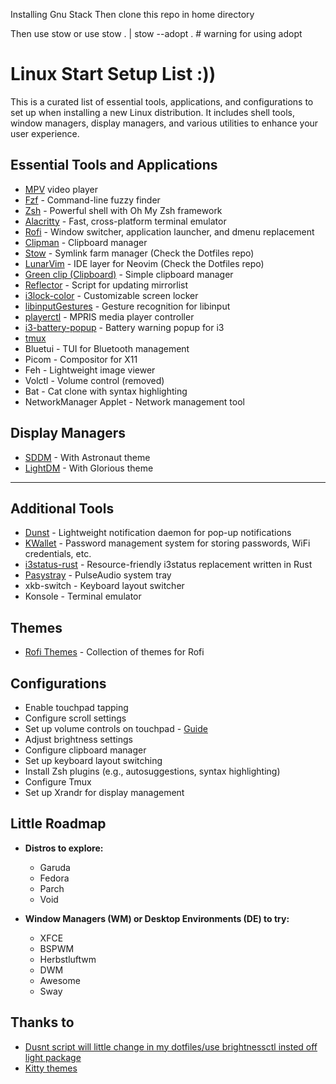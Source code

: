 Installing Gnu Stack
Then clone this repo in home directory

Then use stow <name of dotfile>
or use stow . | stow --adopt . # warning for using adopt 

# Linux Start Setup List :))

This is a curated list of essential tools, applications, and configurations to set up when installing a new Linux distribution. It includes shell tools, window managers, display managers, and various utilities to enhance your user experience.

## Essential Tools and Applications

- [MPV](https://mpv.io/) video player
- [Fzf](https://github.com/junegunn/fzf) - Command-line fuzzy finder
- [Zsh](https://ohmyz.sh/) - Powerful shell with Oh My Zsh framework
- [Alacritty](https://github.com/alacritty/alacritty) - Fast, cross-platform terminal emulator
- [Rofi](https://github.com/davatorium/rofi) - Window switcher, application launcher, and dmenu replacement
- [Clipman](https://github.com/chmouel/clipman) - Clipboard manager
- [Stow](https://github.com/aspiers/stow) - Symlink farm manager (Check the Dotfiles repo)
- [LunarVim](https://www.lunarvim.org) - IDE layer for Neovim (Check the Dotfiles repo)
- [Green clip (Clipboard)](https://github.com/erebe/greenclip) - Simple clipboard manager
- [Reflector](https://wiki.archlinux.org/title/Reflector) - Script for updating mirrorlist
- [i3lock-color](https://github.com/Raymo111/i3lock-color) - Customizable screen locker
- [libinputGestures](https://github.com/bulletmark/libinput-gestures) - Gesture recognition for libinput
- [playerctl](https://github.com/altdesktop/playerctl) - MPRIS media player controller
- [i3-battery-popup](https://github.com/rjekker/i3-battery-popup) - Battery warning popup for i3
- [tmux](https://github.com/tmux/tmux/wiki)
- Bluetui - TUI for Bluetooth management
- Picom - Compositor for X11
- Feh - Lightweight image viewer
- Volctl - Volume control (removed)
- Bat - Cat clone with syntax highlighting
- NetworkManager Applet - Network management tool

## Display Managers

- [SDDM](https://github.com/Keyitdev/sddm-astronaut-theme) - With Astronaut theme
- [LightDM](https://github.com/eromatiya/lightdm-webkit2-theme-glorious) - With Glorious theme

---

## Additional Tools

- [Dunst](https://github.com/dunst-project/dunst?tab=readme-ov-file) - Lightweight notification daemon for pop-up notifications
- [KWallet](https://archlinux.org/packages/extra/x86_64/kwallet) - Password management system for storing passwords, WiFi credentials, etc.
- [i3status-rust](https://github.com/greshake/i3status-rust) - Resource-friendly i3status replacement written in Rust
- [Pasystray](https://github.com/christophgysin/pasystray?tab=readme-ov-file) - PulseAudio system tray
- xkb-switch - Keyboard layout switcher
- Konsole - Terminal emulator

## Themes

- [Rofi Themes](https://github.com/newmanls/rofi-themes-collection) - Collection of themes for Rofi

## Configurations

- Enable touchpad tapping
- Configure scroll settings
- Set up volume controls on touchpad - [Guide](https://luxagraf.net/src/guide-to-switching-i3-to-sway)
- Adjust brightness settings
- Configure clipboard manager
- Set up keyboard layout switching
- Install Zsh plugins (e.g., autosuggestions, syntax highlighting)
- Configure Tmux
- Set up Xrandr for display management

## Little Roadmap

- **Distros to explore:**
  - Garuda
  - Fedora
  - Parch
  - Void

- **Window Managers (WM) or Desktop Environments (DE) to try:**
  - XFCE
  - BSPWM
  - Herbstluftwm
  - DWM
  - Awesome
  - Sway


## Thanks to
- [Dusnt script will little change in my dotfiles/use brightnessctl insted off light package](https://gitlab.com/Nmoleo/i3-volume-brightness-indicator)
- [Kitty themes](https://github.com/dexpota/kitty-themes)
